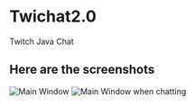 # Twichat2.0
Twitch Java Chat

## Here are the screenshots
![Main Window](http://screenshot.ru/2c72151108a97831817a5802ee790604.png)
![Main Window when chatting](http://screenshot.ru/39e30dfa915a90e9da800926605ae069.png)
